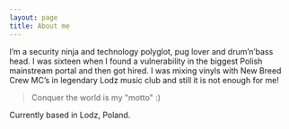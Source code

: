 ```yaml
---
layout: page
title: About me
---
```


I’m a security ninja and technology polyglot, pug lover and drum’n’bass head. I was sixteen when I found a vulnerability in the biggest Polish mainstream portal and then got hired. I was mixing vinyls with New Breed Crew MC’s in legendary Lodz music club and still it is not enough for me!

> Conquer the world is my "motto" :)

Currently based in Lodz, Poland. 
